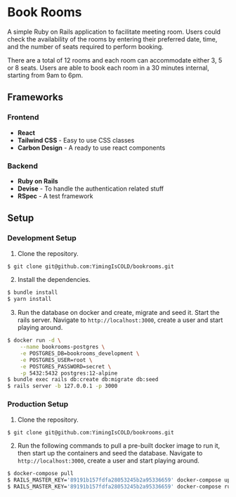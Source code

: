 # Book Rooms

A simple Ruby on Rails application to facilitate meeting room. Users could check the availability of the rooms by
entering their preferred date, time, and the number of seats required to perform booking.

There are a total of 12 rooms and each room can accommodate either 3, 5 or 8 seats. Users are able to book each room in
a 30 minutes internal, starting from 9am to 6pm.

## Frameworks

### Frontend

- **React**
- **Tailwind CSS** - Easy to use CSS classes
- **Carbon Design** - A ready to use react components

### Backend

- **Ruby on Rails**
- **Devise** - To handle the authentication related stuff
- **RSpec** - A test framework

## Setup

### Development Setup

1. Clone the repository.

```sh
$ git clone git@github.com:YimingIsCOLD/bookrooms.git
```

2. Install the dependencies.

```sh
$ bundle install
$ yarn install
```

3. Run the database on docker and create, migrate and seed it.
   Start the rails server. Navigate to `http://localhost:3000`, create a user and start playing around.

```sh
$ docker run -d \
    --name bookrooms-postgres \
    -e POSTGRES_DB=bookrooms_development \
    -e POSTGRES_USER=root \
    -e POSTGRES_PASSWORD=secret \
    -p 5432:5432 postgres:12-alpine
$ bundle exec rails db:create db:migrate db:seed
$ rails server -b 127.0.0.1 -p 3000
```

### Production Setup

1. Clone the repository.

```sh
$ git clone git@github.com:YimingIsCOLD/bookrooms.git
```

2. Run the following commands to pull a pre-built docker image to run it, then start up the containers and seed the database. Navigate to `http://localhost:3000`, create a user and start playing around.

```sh
$ docker-compose pull
$ RAILS_MASTER_KEY='89191b157fdfa28053245b2a95336659' docker-compose up -d
$ RAILS_MASTER_KEY='89191b157fdfa28053245b2a95336659' docker-compose run rails bundle exec rails db:seed
```
